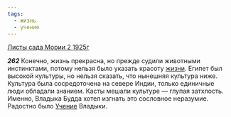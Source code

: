 ```yaml
---
tags:
  - жизнь
  - учение
---
```


[Листы сада Мории 2 1925г](/agni/1925)

___262___
Конечно, жизнь прекрасна, но прежде судили животными инстинктами, потому нельзя было указать красоту [жизни](/tag/#жизнь). Египет был высокой культуры, но нельзя сказать, что нынешняя культура ниже. Культура была сосредоточена на севере Индии, только единичные люди обладали знанием. Касты мешали культуре — глупая затхлость. Именно, Владыка Будда хотел изгнать это сословное неразумие. Радостно было [Учение](/tag/#учение) Владыки.   

